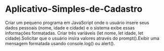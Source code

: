 # Aplicativo-Simples-de-Cadastro
Criar um pequeno programa em JavaScript onde o usuário insere seus dados pessoais (nome, idade e cidade) e o sistema exibe essas informações formatadas.
Criar três variáveis (let nome, let idade, let cidade).Solicitar que o usuário insira valores através do prompt().Exibir uma mensagem formatada usando console.log() ou alert().
